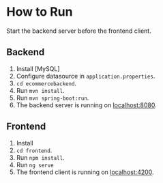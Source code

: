 # How to  Run

Start the backend server before the frontend client.  

## Backend

  1. Install [MySQL] 
  2. Configure datasource in `application.properties`.
  3. `cd ecommercebackend`.
  4. Run `mvn install`.
  5. Run `mvn spring-boot:run`.
  6. The backend server is running on [localhost:8080]().

## Frontend
  1. Install
  2. `cd frontend`.
  3. Run `npm install`.
  4. Run `ng serve`
  5. The frontend client is running on [localhost:4200]().
